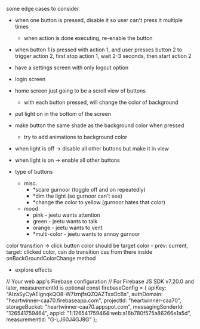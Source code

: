some edge cases to consider
 - when one button is pressed, disable it so user can't press it multiple times
    - when action is done executing, re-enable the button
 - when button 1 is pressed with action 1, and user presses button 2 to trigger 
   action 2, first stop action 1, wait 2-3 seconds, then start action 2
 - have a settings screen with only logout option
 - login screen
 - home screen just going to be a scroll view of buttons
    - with each button pressed, will change the color of background


- put light on in the bottom of the screen
- make button the same shade as the background color when pressed
    - try to add animations to background color
- when light is off
    -> disable all other buttons but make it in view

- when light is on
    -> enable all other buttons

- type of buttons
    - misc.
        - *scare gurnoor (toggle off and on repeatedly)
        - *dim the light (so gurnoor can't see)
        - *change the color to yellow (gurnoor hates that color)
    - mood
        - pink - jeetu wants attention
        - green - jeetu wants to talk
        - orange - jeetu wants to vent
        - *multi-color - jeetu wants to annoy gurnoor


color transition -> click button color should be target color
    - prev: current, target: clicked color, can do transition css from there inside
    onBackGroundColorChange method

- explore effects
    



// Your web app's Firebase configuration
// For Firebase JS SDK v7.20.0 and later, measurementId is optional
const firebaseConfig = {
  apiKey: "AIzaSyCyAElgnqkQO8-W7IznjfsQZQAZTxxOcBs",
  authDomain: "heartwinner-caa70.firebaseapp.com",
  projectId: "heartwinner-caa70",
  storageBucket: "heartwinner-caa70.appspot.com",
  messagingSenderId: "126541759464",
  appId: "1:126541759464:web:a16b780f575a86266e1a5d",
  measurementId: "G-LJ60J4GJ8G"
};
